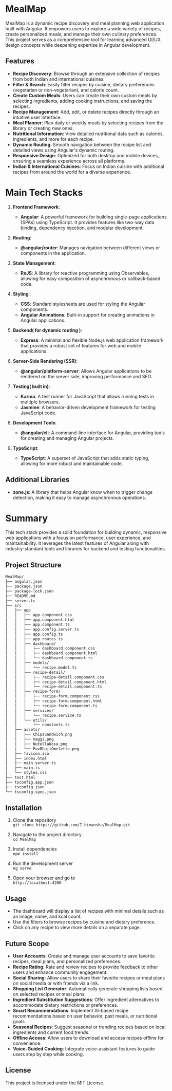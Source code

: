 # MealMap

MealMap is a dynamic recipe discovery and meal planning web application built with Angular. It empowers users to explore a wide variety of recipes, create personalized meals, and manage their own culinary preferences. This project serves as a comprehensive tool for learning advanced UI/UX design concepts while deepening expertise in Angular development.

## Features

- **Recipe Discovery**: Browse through an extensive collection of recipes from both Indian and international cuisines.
- **Filter & Search**: Easily filter recipes by cuisine, dietary preferences (vegetarian or non-vegetarian), and calorie count.
- **Create Custom Meals**: Users can create their own custom meals by selecting ingredients, adding cooking instructions, and saving the recipes.
- **Recipe Management**: Add, edit, or delete recipes directly through an intuitive user interface.
- **Meal Planner**: Plan daily or weekly meals by selecting recipes from the library or creating new ones.
- **Nutritional Information**: View detailed nutritional data such as calories, ingredients, and more for each recipe.
- **Dynamic Routing**: Smooth navigation between the recipe list and detailed views using Angular's dynamic routing.
- **Responsive Design**: Optimized for both desktop and mobile devices, ensuring a seamless experience across all platforms.
- **Indian & International Cuisines**: Focus on Indian cuisine with additional recipes from around the world for a diverse experience.

# Main Tech Stacks

1. **Frontend Framework**:
   - **Angular**: A powerful framework for building single-page applications (SPAs) using TypeScript. It provides features like two-way data binding, dependency injection, and modular development.

2. **Routing**:
   - **@angular/router**: Manages navigation between different views or components in the application.

3. **State Management**:
   - **RxJS**: A library for reactive programming using Observables, allowing for easy composition of asynchronous or callback-based code.

4. **Styling**:
   - **CSS**: Standard stylesheets are used for styling the Angular components.
   - **Angular Animations**: Built-in support for creating animations in Angular applications.

5. **Backend( for dynamic routing )**:
   - **Express**: A minimal and flexible Node.js web application framework that provides a robust set of features for web and mobile applications.

6. **Server-Side Rendering (SSR)**:
   - **@angular/platform-server**: Allows Angular applications to be rendered on the server side, improving performance and SEO.

7. **Testing( built in)**:
   - **Karma**: A test runner for JavaScript that allows running tests in multiple browsers.
   - **Jasmine**: A behavior-driven development framework for testing JavaScript code.

8. **Development Tools**:
   - **@angular/cli**: A command-line interface for Angular, providing tools for creating and managing Angular projects.

9. **TypeScript**:
   - **TypeScript**: A superset of JavaScript that adds static typing, allowing for more robust and maintainable code.

## Additional Libraries

- **zone.js**: A library that helps Angular know when to trigger change detection, making it easy to manage asynchronous operations.

# Summary

This tech stack provides a solid foundation for building dynamic, responsive web applications with a focus on performance, user experience, and maintainability. It leverages the latest features of Angular along with industry-standard tools and libraries for backend and testing functionalities.


## Project Structure
```bash
MealMap/
├── angular.json
├── package.json
├── package-lock.json
├── README.md
├── server.ts
├── src
│   ├── app
│   │   ├── app.component.css
│   │   ├── app.component.html
│   │   ├── app.component.ts
│   │   ├── app.config.server.ts
│   │   ├── app.config.ts
│   │   ├── app.routes.ts
│   │   ├── dashboard/
│   │   │   ├── dashboard.component.css
│   │   │   ├── dashboard.component.html
│   │   │   └── dashboard.component.ts
│   │   ├── models/
│   │   │   └── recipe.model.ts
│   │   ├── recipe-detail/
│   │   │   ├── recipe-detail.component.css
│   │   │   ├── recipe-detail.component.html
│   │   │   └── recipe-detail.component.ts
│   │   ├── recipe-form/
│   │   │   ├── recipe-form.component.css
│   │   │   ├── recipe-form.component.html
│   │   │   └── recipe-form.component.ts
│   │   ├── services/
│   │   │   └── recipe.service.ts
│   │   └── utils/
│   │       └── constants.ts
│   ├── assets/
│   │   ├── ChipsSandwich.png
│   │   ├── maggi.png
│   │   ├── NutellaDosa.png
│   │   └── PavBhajiOmelette.png
│   ├── favicon.ico
│   ├── index.html
│   ├── main.server.ts
│   ├── main.ts
│   └── styles.css
├── test.html
├── tsconfig.app.json
├── tsconfig.json
└── tsconfig.spec.json
```
## Installation

1. Clone the repository  
   `git clone https://github.com/I-himanshu/MealMap.git`

2. Navigate to the project directory  
   `cd MealMap`

3. Install dependencies  
   `npm install`

4. Run the development server  
   `ng serve`

5. Open your browser and go to  
   `http://localhost:4200`

## Usage

- The dashboard will display a list of recipes with minimal details such as an image, name, and kcal count.
- Use the filters to browse recipes by cuisine and dietary preference.
- Click on any recipe to view more details on a separate page.

## Future Scope

- **User Accounts**: Create and manage user accounts to save favorite recipes, meal plans, and personalized preferences.
- **Recipe Rating**: Rate and review recipes to provide feedback to other users and enhance community engagement.
- **Social Sharing**: Allow users to share their favorite recipes or meal plans on social media or with friends via a link.
- **Shopping List Generator**: Automatically generate shopping lists based on selected recipes or meal plans.
- **Ingredient Substitution Suggestions**: Offer ingredient alternatives to accommodate dietary restrictions or preferences.
- **Smart Recommendations**: Implement AI-based recipe recommendations based on user behavior, past meals, or nutritional goals.
- **Seasonal Recipes**: Suggest seasonal or trending recipes based on local ingredients and current food trends.
- **Offline Access**: Allow users to download and access recipes offline for convenience.
- **Voice-Guided Cooking**: Integrate voice-assistant features to guide users step by step while cooking.


## License

This project is licensed under the MIT License.
